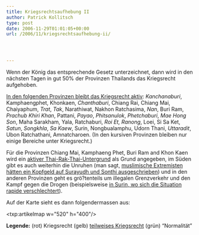 ```yaml
---
title: Kriegsrechtsaufhebung II
author: Patrick Kollitsch
type: post
date: 2006-11-29T01:01:05+00:00
url: /2006/11/kriegsrechtsaufhebung-ii/




---
```

Wenn der König das entsprechende Gesetz unterzeichnet, dann wird in den nächsten Tagen in gut 50% der Provinzen Thailands das Kriegsrecht aufgehoben. 

[In den folgenden Provinzen bleibt das Kriegsrecht aktiv][1]: _Kanchanaburi_, Kamphaengphet, Khonkaen, _Chanthaburi_, Chiang Rai, Chiang Mai, Chaiyaphum, _Trat_, _Tak_, Narathiwat, Nakhon Ratchasima, _Nan_, Buri Ram, _Prachub Khiri Khan_, Pattani, _Payao_, _Phitsanulok_, _Phetchaburi_, _Mae Hong Son_, Maha Sarakham, Yala, Ratchaburi, _Roi Et, Ranong_, Loei, Si Sa Ket, _Satun_, _Songkhla_, _Sa Kaew_, Surin, Nongbualamphu, Udorn Thani, _Uttaradit_, Ubon Ratchathani, Amnatcharoen. (In den kursiven Provinzen bleiben nur einige Bereiche unter Kriegsrecht.)

Für die Provinzen Chiang Mai, Kamphaeng Phet, Buri Ram and Khon Kaen wird ein [aktiver Thai-Rak-Thai-Untergrund][2] als Grund angegeben, im Süden gibt es auch weiterhin die Unruhen (man sagt, [muslimische Extremisten hätten ein Kopfgeld auf Surayudh und Sonthi ausgeschrieben][3]) und in den anderen Provinzen geht es grö?tenteils um illegalen Grenzverkehr und den Kampf gegen die Drogen (beispielsweise [in Surin, wo sich die Situation rapide verschlechtert][4]).

Auf der Karte sieht es dann folgendermassen aus:

<txp:artikelmap w="520" h="400"/>

**Legende:** (rot) Kriegsrecht (gelb) [teilweises Kriegsrecht][1] (grün) &#8220;Normalität&#8221;

 [1]: http://www.nationmultimedia.com/2006/11/28/headlines/headlines_30020180.php
 [2]: http://www.nationmultimedia.com/2006/11/29/headlines/headlines_30020255.php
 [3]: http://thainews.prd.go.th/newsenglish/previewnews.php?news_id=254911280009&news_headline=Bounty
 [4]: http://thainews.prd.go.th/newsenglish/previewnews.php?news_id=254911280003&news_headline=Drug